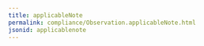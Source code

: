 ```yaml
---
title: applicableNote
permalink: compliance/Observation.applicableNote.html
jsonid: applicablenote
---
```

